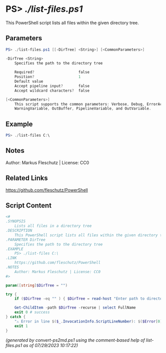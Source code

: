 PS> *./list-files.ps1*
====================

This PowerShell script lists all files within the given directory tree.

Parameters
----------
```powershell
PS> ./list-files.ps1 [[-DirTree] <String>] [<CommonParameters>]

-DirTree <String>
    Specifies the path to the directory tree
    
    Required?                    false
    Position?                    1
    Default value                
    Accept pipeline input?       false
    Accept wildcard characters?  false

[<CommonParameters>]
    This script supports the common parameters: Verbose, Debug, ErrorAction, ErrorVariable, WarningAction, 
    WarningVariable, OutBuffer, PipelineVariable, and OutVariable.
```

Example
-------
```powershell
PS> ./list-files C:\

```

Notes
-----
Author: Markus Fleschutz | License: CC0

Related Links
-------------
https://github.com/fleschutz/PowerShell

Script Content
--------------
```powershell
<#
.SYNOPSIS
	Lists all files in a directory tree
.DESCRIPTION
	This PowerShell script lists all files within the given directory tree.
.PARAMETER DirTree
	Specifies the path to the directory tree
.EXAMPLE
	PS> ./list-files C:\
.LINK
	https://github.com/fleschutz/PowerShell
.NOTES
	Author: Markus Fleschutz | License: CC0
#>

param([string]$DirTree = "")

try {
	if ($DirTree -eq "" ) { $DirTree = read-host "Enter path to directory tree" }

	Get-ChildItem -path $DirTree -recurse | select FullName
	exit 0 # success
} catch {
	"⚠️ Error in line $($_.InvocationInfo.ScriptLineNumber): $($Error[0])"
	exit 1
}
```

*(generated by convert-ps2md.ps1 using the comment-based help of list-files.ps1 as of 07/29/2023 10:17:22)*
